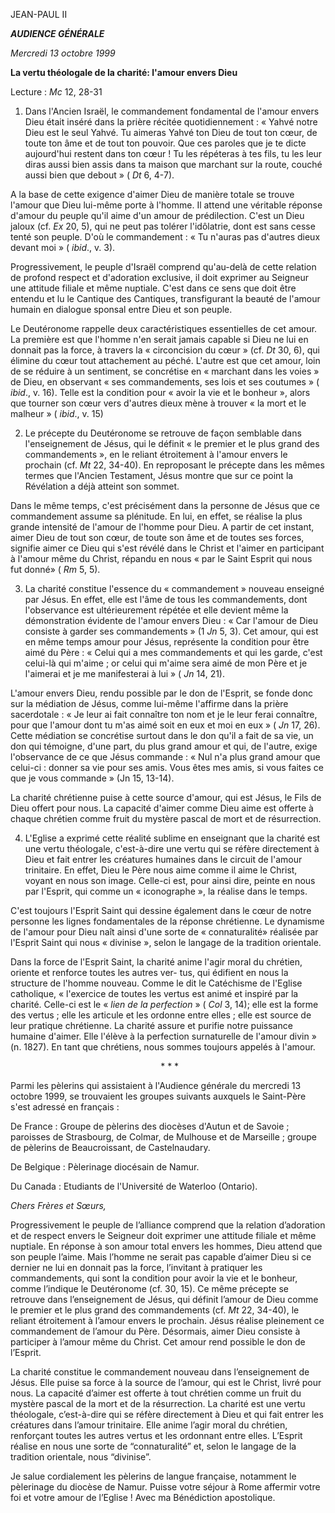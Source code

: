 JEAN-PAUL II

***AUDIENCE GÉNÉRALE***

*Mercredi 13 octobre 1999*

**La vertu théologale de la charité: l'amour envers Dieu**

Lecture : *Mc* 12, 28-31

1. Dans l'Ancien Israël, le commandement fondamental de l'amour envers Dieu était inséré dans la prière récitée quotidiennement : « Yahvé notre Dieu est le seul Yahvé. Tu aimeras Yahvé ton Dieu de tout ton cœur, de toute ton âme et de tout ton pouvoir. Que ces paroles que je te dicte aujourd'hui restent dans ton cœur ! Tu les répéteras à tes fils, tu les leur diras aussi bien assis dans ta maison que marchant sur la route, couché aussi bien que debout » ( *Dt* 6, 4-7).

A la base de cette exigence d'aimer Dieu de manière totale se trouve l'amour que Dieu lui-même porte à l'homme. Il attend une véritable réponse d'amour du peuple qu'il aime d'un amour de prédilection. C'est un Dieu jaloux (cf. *Ex* 20, 5), qui ne peut pas tolérer l'idôlatrie, dont est sans cesse tenté son peuple. D'où le commandement : « Tu n'auras pas d'autres dieux devant moi » ( *ibid*., v. 3).

Progressivement, le peuple d'Israël comprend qu'au-delà de cette relation de profond respect et d'adoration exclusive, il doit exprimer au Seigneur une attitude filiale et même nuptiale. C'est dans ce sens que doit être entendu et lu le Cantique des Cantiques, transfigurant la beauté de l'amour humain en dialogue sponsal entre Dieu et son peuple.

Le Deutéronome rappelle deux caractéristiques essentielles de cet amour. La première est que l'homme n'en serait jamais capable si Dieu ne lui en donnait pas la force, à travers la « circoncision du cœur » (cf. *Dt* 30, 6), qui élimine du cœur tout attachement au péché. L'autre est que cet amour, loin de se réduire à un sentiment, se concrétise en « marchant dans les voies » de Dieu, en observant « ses commandements, ses lois et ses coutumes » ( *ibid*., v. 16). Telle est la condition pour « avoir la vie et le bonheur », alors que tourner son cœur vers d'autres dieux mène à trouver « la mort et le malheur » ( *ibid*., v. 15)

2. Le précepte du Deutéronome se retrouve de façon semblable dans l'enseignement de Jésus, qui le définit « le premier et le plus grand des commandements », en le reliant étroitement à l'amour envers le prochain (cf. *Mt* 22, 34-40). En reproposant le précepte dans les mêmes termes que l'Ancien Testament, Jésus montre que sur ce point la Révélation a déjà atteint son sommet.

Dans le même temps, c'est précisément dans la personne de Jésus que ce commandement assume sa plénitude. En lui, en effet, se réalise la plus grande intensité de l'amour de l'homme pour Dieu. A partir de cet instant, aimer Dieu de tout son cœur, de toute son âme et de toutes ses forces, signifie aimer ce Dieu qui s'est révélé dans le Christ et l'aimer en participant à l'amour même du Christ, répandu en nous « par le Saint Esprit qui nous fut donné» ( *Rm* 5, 5).

3. La charité constitue l'essence du « commandement » nouveau enseigné par Jésus. En effet, elle est l'âme de tous les commandements, dont l'observance est ultérieurement répétée et elle devient même la démonstration évidente de l'amour envers Dieu : « Car l'amour de Dieu consiste à garder ses commandements » (1 *Jn* 5, 3). Cet amour, qui est en même temps amour pour Jésus, représente la condition pour être aimé du Père : « Celui qui a mes commandements et qui les garde, c'est celui-là qui m'aime ; or celui qui m'aime sera aimé de mon Père et je l'aimerai et je me manifesterai à lui » ( *Jn* 14, 21).

L'amour envers Dieu, rendu possible par le don de l'Esprit, se fonde donc sur la médiation de Jésus, comme lui-même l'affirme dans la prière sacerdotale : « Je leur ai fait connaître ton nom et je le leur ferai connaître, pour que l'amour dont tu m'as aimé soit en eux et moi en eux » ( *Jn* 17, 26). Cette médiation se concrétise surtout dans le don qu'il a fait de sa vie, un don qui témoigne, d'une part, du plus grand amour et qui, de l'autre, exige l'observance de ce que Jésus commande : « Nul n'a plus grand amour que celui-ci : donner sa vie pour ses amis. Vous êtes mes amis, si vous faites ce que je vous commande » (Jn 15, 13-14).

La charité chrétienne puise à cette source d'amour, qui est Jésus, le Fils de Dieu offert pour nous. La capacité d'aimer comme Dieu aime est offerte à chaque chrétien comme fruit du mystère pascal de mort et de résurrection.

4. L'Eglise a exprimé cette réalité sublime en enseignant que la charité est une vertu théologale, c'est-à-dire une vertu qui se réfère directement à Dieu et fait entrer les créatures humaines dans le circuit de l'amour trinitaire. En effet, Dieu le Père nous aime comme il aime le Christ, voyant en nous son image. Celle-ci est, pour ainsi dire, peinte en nous par l'Esprit, qui comme un « iconographe », la réalise dans le temps.

C'est toujours l'Esprit Saint qui dessine également dans le cœur de notre personne les lignes fondamentales de la réponse chrétienne. Le dynamisme de l'amour pour Dieu naît ainsi d'une sorte de « connaturalité» réalisée par l'Esprit Saint qui nous « divinise », selon le langage de la tradition orientale.

Dans la force de l'Esprit Saint, la charité anime l'agir moral du chrétien, oriente et renforce toutes les autres ver- tus, qui édifient en nous la structure de l'homme nouveau. Comme le dit le Catéchisme de l'Eglise catholique, « l'exercice de toutes les vertus est animé et inspiré par la charité. Celle-ci est le « *lien de la perfection* » ( *Col* 3, 14); elle est la forme des vertus ; elle les articule et les ordonne entre elles ; elle est source de leur pratique chrétienne. La charité assure et purifie notre puissance humaine d'aimer. Elle l'élève à la perfection surnaturelle de l'amour divin » (n. 1827). En tant que chrétiens, nous sommes toujours appelés à l'amour.

                                                             * * *

Parmi les pèlerins qui assistaient à l'Audience générale du mercredi 13 octobre 1999, se trouvaient les groupes suivants auxquels le Saint-Père s'est adressé en français :

De France : Groupe de pèlerins des diocèses d'Autun et de Savoie ; paroisses de Strasbourg, de Colmar, de Mulhouse et de Marseille ; groupe de pèlerins de Beaucroissant, de Castelnaudary.

De Belgique : Pèlerinage diocésain de Namur.

Du Canada : Etudiants de l'Université de Waterloo (Ontario).

*Chers Frères et Sœurs,*

Progressivement le peuple de l’alliance comprend que la relation d’adoration et de respect envers le Seigneur doit exprimer une attitude filiale et même nuptiale. En réponse à son amour total envers les hommes, Dieu attend que son peuple l’aime. Mais l’homme ne serait pas capable d’aimer Dieu si ce dernier ne lui en donnait pas la force, l’invitant à pratiquer les commandements, qui sont la condition pour avoir la vie et le bonheur, comme l’indique le Deutéronome (cf. 30, 15). Ce même précepte se retrouve dans l’enseignement de Jésus, qui définit l’amour de Dieu comme le premier et le plus grand des commandements (cf. *Mt* 22, 34-40), le reliant étroitement à l’amour envers le prochain. Jésus réalise pleinement ce commandement de l’amour du Père. Désormais, aimer Dieu consiste à participer à l’amour même du Christ. Cet amour rend possible le don de l’Esprit.

La charité constitue le commandement nouveau dans l’enseignement de Jésus. Elle puise sa force à la source de l’amour, qui est le Christ, livré pour nous. La capacité d’aimer est offerte à tout chrétien comme un fruit du mystère pascal de la mort et de la résurrection. La charité est une vertu théologale, c’est-à-dire qui se réfère directement à Dieu et qui fait entrer les créatures dans l’amour trinitaire. Elle anime l’agir moral du chrétien, renforçant toutes les autres vertus et les ordonnant entre elles. L’Esprit réalise en nous une sorte de “connaturalité” et, selon le langage de la tradition orientale, nous “divinise”.

Je salue cordialement les pèlerins de langue française, notamment le pèlerinage du diocèse de Namur. Puisse votre séjour à Rome affermir votre foi et votre amour de l’Eglise ! Avec ma Bénédiction apostolique.